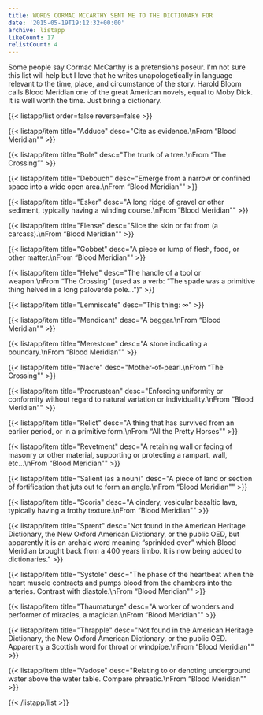 ```yaml
---
title: WORDS CORMAC MCCARTHY SENT ME TO THE DICTIONARY FOR
date: '2015-05-19T19:12:32+00:00'
archive: listapp
likeCount: 17
relistCount: 4
---
```


Some people say Cormac McCarthy is a pretensions poseur. I'm not sure this list will help but I love that he writes unapologetically in language relevant to the time, place, and circumstance of the story. Harold Bloom calls Blood Meridian one of the great American novels, equal to Moby Dick. It is well worth the time. Just bring a dictionary.

<!--more-->

{{< listapp/list order=false reverse=false >}}

   {{< listapp/item title="Adduce"
      desc="Cite as evidence.\nFrom “Blood Meridian\"" >}}

   {{< listapp/item title="Bole"
      desc="The trunk of a tree.\nFrom “The Crossing”" >}}

   {{< listapp/item title="Debouch"
      desc="Emerge from a narrow or confined space into a wide open area.\nFrom “Blood Meridian\"" >}}

   {{< listapp/item title="Esker"
      desc="A long ridge of gravel or other sediment, typically having a winding course.\nFrom “Blood Meridian\"" >}}

   {{< listapp/item title="Flense"
      desc="Slice the skin or fat from (a carcass).\nFrom “Blood Meridian\"" >}}

   {{< listapp/item title="Gobbet"
      desc="A piece or lump of flesh, food, or other matter.\nFrom “Blood Meridian\"" >}}

   {{< listapp/item title="Helve"
      desc="The handle of a tool or weapon.\nFrom “The Crossing” (used as a verb: “The spade was a primitive thing helved in a long paloverde pole…”)" >}}

   {{< listapp/item title="Lemniscate"
      desc="This thing: ∞" >}}

   {{< listapp/item title="Mendicant"
      desc="A beggar.\nFrom “Blood Meridian\"" >}}

   {{< listapp/item title="Merestone"
      desc="A stone indicating a boundary.\nFrom “Blood Meridian\"" >}}

   {{< listapp/item title="Nacre"
      desc="Mother-of-pearl.\nFrom “The Crossing\"" >}}

   {{< listapp/item title="Procrustean"
      desc="Enforcing uniformity or conformity without regard to natural variation or individuality.\nFrom “Blood Meridian\"" >}}

   {{< listapp/item title="Relict"
      desc="A thing that has survived from an earlier period, or in a primitive form.\nFrom “All the Pretty Horses\"" >}}

   {{< listapp/item title="Revetment"
      desc="A retaining wall or facing of masonry or other material, supporting or protecting a rampart, wall, etc...\nFrom “Blood Meridian\"" >}}

   {{< listapp/item title="Salient (as a noun)"
      desc="A piece of land or section of fortification that juts out to form an angle.\nFrom “Blood Meridian\"" >}}

   {{< listapp/item title="Scoria"
      desc="A cindery, vesicular basaltic lava, typically having a frothy texture.\nFrom “Blood Meridian\"" >}}

   {{< listapp/item title="Sprent"
      desc="Not found in the American Heritage Dictionary, the New Oxford American Dictionary, or the public OED, but apparently it is an archaic word meaning “sprinkled over” which Blood Meridian brought back from a 400 years limbo. It is now being added to dictionaries." >}}

   {{< listapp/item title="Systole"
      desc="The phase of the heartbeat when the heart muscle contracts and pumps blood from the chambers into the arteries. Contrast with diastole.\nFrom “Blood Meridian\"" >}}

   {{< listapp/item title="Thaumaturge"
      desc="A worker of wonders and performer of miracles, a magician.\nFrom “Blood Meridian\"" >}}

   {{< listapp/item title="Thrapple"
      desc="Not found in the American Heritage Dictionary, the New Oxford American Dictionary, or the public OED. Apparently a Scottish word for throat or windpipe.\nFrom “Blood Meridian\"" >}}

   {{< listapp/item title="Vadose"
      desc="Relating to or denoting underground water above the water table. Compare phreatic.\nFrom “Blood Meridian\"" >}}

{{< /listapp/list >}}
